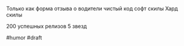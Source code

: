 Только как форма отзыва о водители 
чистый код
софт скилы
Хард скилы


200 успешных релизов
5 звезд

#humor #draft